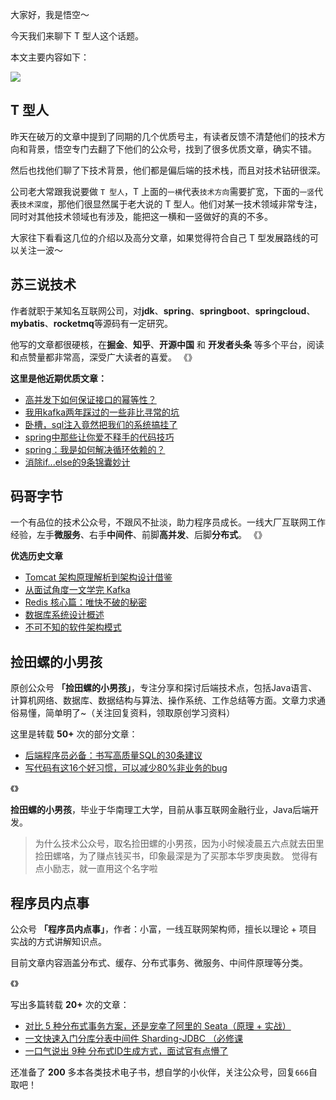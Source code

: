 大家好，我是悟空～

今天我们来聊下 T 型人这个话题。

本文主要内容如下：

![](http://cdn.jayh.club/uPic/image-20210414150653476.png)

## **T 型人**

昨天在破万的文章中提到了同期的几个优质号主，有读者反馈不清楚他们的技术方向和背景，悟空专门去翻了下他们的公众号，找到了很多优质文章，确实不错。

然后也找他们聊了下技术背景，他们都是偏后端的技术栈，而且对技术钻研很深。

公司老大常跟我说要做 `T 型人`，T 上面的`一横`代表`技术方向`需要扩宽，下面的`一竖`代表`技术深度`，那他们很显然属于老大说的 T 型人。他们对某一技术领域非常专注，同时对其他技术领域也有涉及，能把这一横和一竖做好的真的不多。

大家往下看看这几位的介绍以及高分文章，如果觉得符合自己 T 型发展路线的可以关注一波～

## **苏三说技术**

作者就职于某知名互联网公司，对**jdk**、**spring**、**springboot**、**springcloud**、**mybatis**、**rocketmq**等源码有一定研究。

他写的文章都很硬核，在**掘金**、**知乎**、**开源中国** 和 **开发者头条** 等多个平台，阅读和点赞量都非常高，深受广大读者的喜爱。 《》

**这里是他近期优质文章：**

- [高并发下如何保证接口的幂等性？](https://mp.weixin.qq.com/s/vsvfnj5RLqYcsY1c1tnOow)
- [我用kafka两年踩过的一些非比寻常的坑](https://mp.weixin.qq.com/s/Ok4M9p2hsLZGkMAd4y3BJg)
- [卧槽，sql注入竟然把我们的系统搞挂了](https://mp.weixin.qq.com/s/3afVUg-2cVQKyLz2zJ6NYQ)
- [spring中那些让你爱不释手的代码技巧](https://mp.weixin.qq.com/s/FYiLJtyTjzlTwnOXZYSiNg)
- [spring：我是如何解决循环依赖的？](https://mp.weixin.qq.com/s/VpCt49_Li35caK5IaQTuNg)
- [消除if...else的9条锦囊妙计](https://mp.weixin.qq.com/s/1WL-kYF8cjyhYsKk2Y6jng)

## **码哥字节**

一个有品位的技术公众号，不跟风不扯淡，助力程序员成长。一线大厂互联网工作经验，左手**微服务**、右手**中间件**、前脚**高并发**、后脚**分布式**。 《》

**优选历史文章**

- [Tomcat 架构原理解析到架构设计借鉴](https://mp.weixin.qq.com/s/fU5Jj9tQvNTjRiT9grm6RA)
- [从面试角度一文学完 Kafka](https://mp.weixin.qq.com/s/QF9b9vpncLS24xMzFkanTQ)
- [Redis 核心篇：唯快不破的秘密](https://mp.weixin.qq.com/s/8HN1PqqU57Kdz9ERwDY2cw)
- [数据库系统设计概述](https://mp.weixin.qq.com/s/HoSul-GjX6FmulY6ugdmgQ)
- [不可不知的软件架构模式](https://mp.weixin.qq.com/s/77OIESNbJtF6jNkSLq2fyg)

## **捡田螺的小男孩**

原创公众号 **「捡田螺的小男孩」**，专注分享和探讨后端技术点，包括Java语言、计算机网络、数据库、数据结构与算法、操作系统、工作总结等方面。文章力求通俗易懂，简单明了~（关注回复资料，领取原创学习资料）

这里是转载 **50+** 次的部分文章：

- [后端程序员必备：书写高质量SQL的30条建议](https://mp.weixin.qq.com/s/kKJJVfv2qUugb99T45mrCA)
- [写代码有这16个好习惯，可以减少80%非业务的bug](https://mp.weixin.qq.com/s/8-9qY42c7PasxwRS11JcIA)

《》

**捡田螺的小男孩**，毕业于华南理工大学，目前从事互联网金融行业，Java后端开发。

> 为什么技术公众号，取名捡田螺的小男孩，因为小时候凌晨五六点就去田里捡田螺咯，为了赚点钱买书，印象最深是为了买那本华罗庚奥数。 觉得有点小励志，就一直用这个名字啦

## **程序员内点事**

公众号 **「程序员内点事」**，作者：小富，一线互联网架构师，擅长以理论 + 项目实战的方式讲解知识点。

目前文章内容涵盖分布式、缓存、分布式事务、微服务、中间件原理等分类。

《》

写出多篇转载 **20+** 次的文章：

- [对比 5 种分布式事务方案，还是宠幸了阿里的 Seata（原理 + 实战）](https://mp.weixin.qq.com/s/hiiVNElHucAr5SnAWG4BIw)
- [一文快速入门分库分表中间件 Sharding-JDBC （必修课](https://mp.weixin.qq.com/s/M8yA6CsHMnBAIelc4JMk2Q)
- [一口气说出 9种 分布式ID生成方式，面试官有点懵了](https://mp.weixin.qq.com/s/0RBeWV-any_Rb9JbVPvcfw)

还准备了 **200** 多本各类技术电子书，想自学的小伙伴，关注公众号，回复`666`自取吧！